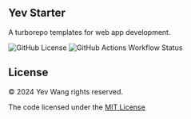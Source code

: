 ## Yev Starter

A turborepo templates for web app development.

![GitHub License](https://img.shields.io/github/license/wangyewei/yev-stater)
![GitHub Actions Workflow Status](https://img.shields.io/github/actions/workflow/status/wangyewei/yev-starter/.github%2Fworkflows%2Fci.yaml)

## License

&copy; 2024 Yev Wang rights reserved.

The code licensed under the [MIT License](https://github.com/wangyewei/yev/blob/main/LICENSE)
